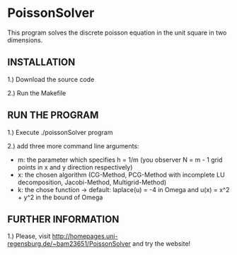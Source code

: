 PoissonSolver
===============================

This program solves the discrete poisson equation in the unit square in two dimensions.

INSTALLATION
-------------------------------

1.) Download the source code

2.) Run the Makefile


RUN THE PROGRAM
-------------------------------

1.) Execute ./poissonSolver program

2.) add three more command line arguments:
  * m: the parameter which specifies h = 1/m (you observer N = m - 1 grid points in x and y direction respectively)
  * x: the chosen algorithm (CG-Method, PCG-Method with incomplete LU decomposition, Jacobi-Method, Multigrid-Method)
  * k: the chose function -> default: laplace(u) = -4 in Omega and u(x) = x^2 + y^2 in the bound of Omega

FURTHER INFORMATION
-------------------------------

1.) Please, visit http://homepages.uni-regensburg.de/~bam23651/PoissonSolver and try the website!